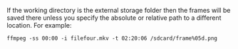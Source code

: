 If the working directory is the external storage folder then the frames will be saved there unless you specify the absolute or relative path to a different location. For example:

    ffmpeg -ss 00:00 -i filefour.mkv -t 02:20:06 /sdcard/frame%05d.png
